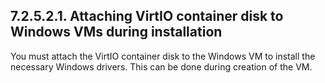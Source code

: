 ## 7.2.5.2.1. Attaching VirtIO container disk to Windows VMs during installation

You must attach the VirtIO container disk to the Windows VM to install the necessary Windows drivers. This can be done during creation of the VM.

